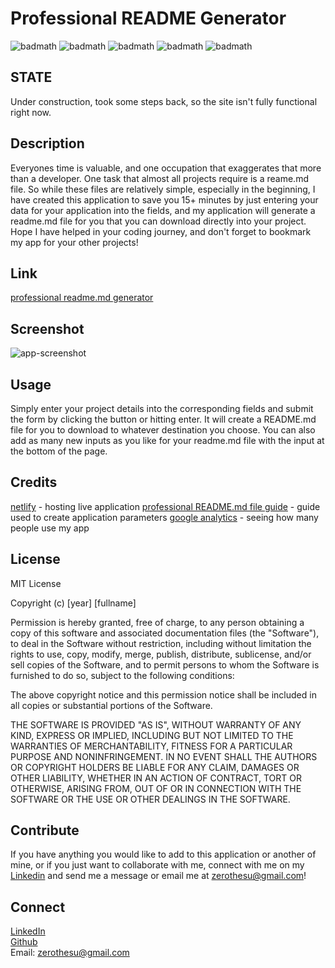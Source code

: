 # Professional README Generator
![badmath](https://img.shields.io/badge/Javascript-39.6_percent-yellow)
![badmath](https://img.shields.io/badge/Library-React-yellow)
![badmath](https://img.shields.io/badge/CSS-31.3_percent-blue)
![badmath](https://img.shields.io/badge/HTML-29.1_percent-orange)
![badmath](https://img.shields.io/badge/Drank_Coffee_During_Production-Yes-brown)

## STATE
Under construction, took some steps back, so the site isn't fully functional right now.

## Description
Everyones time is valuable, and one occupation that exaggerates that more than a developer. One task that almost all projects require is a reame.md file. So while these files are relatively simple, especially in the beginning, I have created this application to save you 15+ minutes
by just entering your data for your application into the fields, and my application will generate a readme.md file for you that you can download directly into your project. Hope I have helped in your coding journey, and don't forget to bookmark my app for your other projects!

## Link
[professional readme.md generator](https://brodericks-pro-readme-generator.netlify.app/)

## Screenshot
![app-screenshot](https://github.com/user-attachments/assets/e0cc6ee0-bfc8-4e5d-9535-a4145c819007)

## Usage
Simply enter your project details into the corresponding fields and submit the form by clicking the button or hitting enter. It will create a README.md file for you to download to whatever destination you choose. You can also add as many new inputs as you like for your readme.md file
with the input at the bottom of the page.

## Credits
[netlify](https://www.netlify.com/) - hosting live application
[professional README.md file guide](https://coding-boot-camp.github.io/full-stack/github/professional-readme-guide) - guide used to create application parameters
[google analytics](https://developers.google.com/analytics) - seeing how many people use my app

## License
MIT License

Copyright (c) [year] [fullname]

Permission is hereby granted, free of charge, to any person obtaining a copy
of this software and associated documentation files (the "Software"), to deal
in the Software without restriction, including without limitation the rights
to use, copy, modify, merge, publish, distribute, sublicense, and/or sell
copies of the Software, and to permit persons to whom the Software is
furnished to do so, subject to the following conditions:

The above copyright notice and this permission notice shall be included in all
copies or substantial portions of the Software.

THE SOFTWARE IS PROVIDED "AS IS", WITHOUT WARRANTY OF ANY KIND, EXPRESS OR
IMPLIED, INCLUDING BUT NOT LIMITED TO THE WARRANTIES OF MERCHANTABILITY,
FITNESS FOR A PARTICULAR PURPOSE AND NONINFRINGEMENT. IN NO EVENT SHALL THE
AUTHORS OR COPYRIGHT HOLDERS BE LIABLE FOR ANY CLAIM, DAMAGES OR OTHER
LIABILITY, WHETHER IN AN ACTION OF CONTRACT, TORT OR OTHERWISE, ARISING FROM,
OUT OF OR IN CONNECTION WITH THE SOFTWARE OR THE USE OR OTHER DEALINGS IN THE
SOFTWARE.

## Contribute
If you have anything you would like to add to this application or another of mine, or if you just want to collaborate with me, connect with me on my [Linkedin](https://www.linkedin.com/in/broderickhywell/) and 
send me a message or email me at zerothesu@gmail.com!

## Connect
[LinkedIn](https://www.linkedin.com/in/broderickhywell/)  
[Github](https://github.com/BroderickHywell)  
Email: zerothesu@gmail.com
